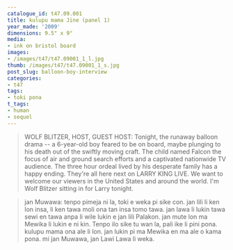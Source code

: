 ```yaml
---
catalogue_id: t47.09.001
title: kulupu mama Jine (panel 1)
year_made: '2009'
dimensions: 9.5" x 9"
media:
- ink on bristol board
images:
- /images/t47/t47.09001_1_l.jpg
thumb: /images/t47/t47.09001_1_s.jpg
post_slug: balloon-boy-interview
categories:
- t47
tags:
- toki pona
t_tags:
- human
- sequel
---
```



> WOLF BLITZER, HOST, GUEST HOST: Tonight, the runaway balloon drama -- a 6-year-old boy feared to be on board, maybe plunging to his death out of the swiftly moving craft. The child named Falcon the focus of air and ground search efforts and a captivated nationwide TV audience. The three hour ordeal lived by his desperate family has a happy ending.
They're all here next on LARRY KING LIVE.
We want to welcome our viewers in the United States and around the world.
I'm Wolf Blitzer sitting in for Larry tonight.



> jan Muwawa: tenpo pimeja ni la, toki e weka pi sike con. jan lili li ken lon insa, li ken tawa moli ona tan insa tomo tawa. jan lawa li lukin tawa sewi en tawa anpa li wile lukin e jan lili Palakon. jan mute lon ma Mewika li lukin e ni kin. Tenpo ilo sike tu wan la, pali ike li pini pona.
kulupu mama ona ale li lon. jan lukin pi ma Mewika en ma ale o kama pona. mi jan Muwawa, jan Lawi Lawa li weka.

